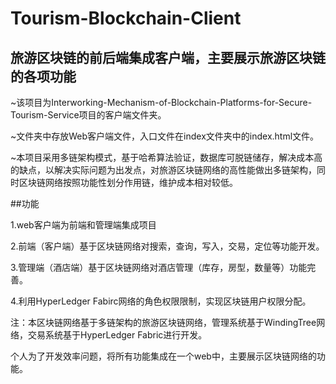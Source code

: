 # Tourism-Blockchain-Client
旅游区块链的前后端集成客户端，主要展示旅游区块链的各项功能
-

  ~该项目为Interworking-Mechanism-of-Blockchain-Platforms-for-Secure-Tourism-Service项目的客户端文件夹。

  ~文件夹中存放Web客户端文件，入口文件在index文件夹中的index.html文件。

  ~本项目采用多链架构模式，基于哈希算法验证，数据库可脱链储存，解决成本高的缺点，以解决实际问题为出发点，对旅游区块链网络的高性能做出多链架构，同时区块链网络按照功能性划分作用链，维护成本相对较低。
  

##功能

  1.web客户端为前端和管理端集成项目

  2.前端（客户端）基于区块链网络对搜索，查询，写入，交易，定位等功能开发。

  3.管理端（酒店端）基于区块链网络对酒店管理（库存，房型，数量等）功能完善。

  4.利用HyperLedger Fabirc网络的角色权限限制，实现区块链用户权限分配。


注：本区块链网络基于多链架构的旅游区块链网络，管理系统基于WindingTree网络，交易系统基于HyperLedger Fabric进行开发。

个人为了开发效率问题，将所有功能集成在一个web中，主要展示区块链网络的功能。
